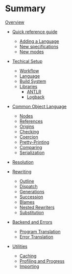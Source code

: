 # Summary

[Overview](./overview.md)

- [Quick reference guide](./overview.md)
	- [Adding a Language]()
	- [New specifications]()
	- [New modes]()

- [Techical Setup](./setup.md)
	- [Workflow](./setup-workflow.md)
	- [Language](./setup-language.md)
	- [Build System](./setup-build-system.md)
	- [Libraries]()
		- [ANTLR]()
		- [Logback]()

- [Common Object Language](./col.md)
	- [Nodes](./col-nodes.md)
	- [References](./col-ref.md)
	- [Origins](./col-origin.md)
	- [Checking](./col-check.md)
	- [Coercion](./col-coercion.md)
	- [Pretty-Printing](./col-pp.md)
	- [Comparing](./col-compare.md)
	- [Serialization](./col-serialize.md)

- [Resolution](./resolution.md)

- [Rewriting](./rw.md)
	- [Outline](./rw-outline.md)
	- [Dispatch](./rw-dispatch.md)
	- [Generations](./rw-generation.md)
	- [Succession](./rw-succession.md)
	- [Blames](./rw-blame.md)
	- [Nested Rewriters](./rw-nested.md)
	- [Substitution]()

- [Backend and Errors](./backend.md)
	- [Program Translation](./backend-translation.md)
	- [Error Translation](./backend-error.md)

- [Utilities](./util.md)
	- [Caching](./util-cache.md)
	- [Profiling and Progress](./util-progress.md)
	- [Importing]()